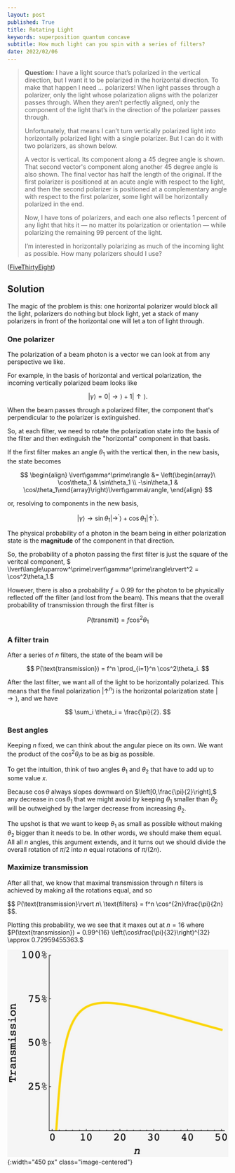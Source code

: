 ```yaml
---
layout: post
published: True
title: Rotating Light
keywords: superposition quantum concave
subtitle: How much light can you spin with a series of filters?
date: 2022/02/06
---
```


>**Question:** I have a light source that’s polarized in the vertical direction, but I want it to be polarized in the horizontal direction. To make that happen I need … polarizers! When light passes through a polarizer, only the light whose polarization aligns with the polarizer passes through. When they aren’t perfectly aligned, only the component of the light that’s in the direction of the polarizer passes through.
>
>Unfortunately, that means I can’t turn vertically polarized light into horizontally polarized light with a single polarizer. But I can do it with two polarizers, as shown below.
>
>A vector is vertical. Its component along a 45 degree angle is shown. That second vector's component along another 45 degree angle is also shown. The final vector has half the length of the original.
If the first polarizer is positioned at an acute angle with respect to the light, and then the second polarizer is positioned at a complementary angle with respect to the first polarizer, some light will be horizontally polarized in the end.
>
>Now, I have tons of polarizers, and each one also reflects 1 percent of any light that hits it — no matter its polarization or orientation — while polarizing the remaining 99 percent of the light.
>
>I’m interested in horizontally polarizing as much of the incoming light as possible. How many polarizers should I use?

<!--more-->

([FiveThirtyEight](https://fivethirtyeight.com/features/a-riddle-that-will-make-you-scream/))

## Solution

The magic of the problem is this: one horizontal polarizer would block all the light, polarizers do nothing but block light, yet a stack of many polarizers in front of the horizontal one will let a ton of light through.

### One polarizer

The polarization of a beam photon is a vector we can look at from any perspective we like. 

For example, in the basis of horizontal and vertical polarization, the incoming vertically polarized beam looks like

$$ \lvert\gamma\rangle = 0\lvert\rightarrow\rangle + 1\lvert\uparrow\rangle. $$ 

When the beam passes through a polarized filter, the component that's perpendicular to the polarizer is extinguished.  

So, at each filter, we need to rotate the polarization state into the basis of the filter and then extinguish the "horizontal" component in that basis. 

If the first filter makes an angle $\theta_1$ with the vertical then, in the new basis, the state becomes

$$
\begin{align}
\lvert\gamma^\prime\rangle &= \left(\begin{array}\ \cos\theta_1 & \sin\theta_1 \\ -\sin\theta_1 & \cos\theta_1\end{array}\right)\lvert\gamma\rangle,
\end{align}
$$

or, resolving to components in the new basis, 

$$ \lvert\gamma\rangle \longrightarrow \sin\theta_1\lvert\rightarrow^\prime\rangle + \cos\theta_1\lvert\uparrow^\prime\rangle. $$

The physical probability of a photon in the beam being in either polarization state is the **magnitude** of the component in that direction. 

So, the probability of a photon passing the first filter is just the square of the veritcal component, $ \lvert\langle\uparrow^\prime\rvert\gamma^\prime\rangle\rvert^2 = \cos^2\theta_1.$

However, there is also a probability $f = 0.99$ for the photon to be physically reflected off the filter (and lost from the beam). This means that the overall probability of transmission through the first filter is 

$$ P(\text{transmit}) = f\cos^2\theta_1 $$

### A filter train

After a series of $n$ filters, the state of the beam will be

$$ P(\text{transmission}) = f^n \prod_{i=1}^n \cos^2\theta_i. $$

After the last filter, we want all of the light to be horizontally polarized. This means that the final polarization $\lvert\uparrow^n\rangle$ is the horizontal polarization state $\lvert\rightarrow\rangle,$ and we have

$$ \sum_i \theta_i = \frac{\pi}{2}. $$

### Best angles

Keeping $n$ fixed, we can think about the angular piece on its own. We want the product of the $\cos^2\theta_i$s to be as big as possible.

To get the intuition, think of two angles $\theta_1$ and $\theta_2$ that have to add up to some value $x.$ 

Because $\cos\theta$ always slopes downward on $\left[0,\frac{\pi}{2}\right],$ any decrease in $\cos\theta_1$ that we might avoid by keeping $\theta_1$ smaller than $\theta_2$ will be outweighed by the larger decrease from increasing $\theta_2.$ 

The upshot is that we want to keep $\theta_1$ as small as possible without making $\theta_2$ bigger than it needs to be. In other words, we should make them equal. All all $n$ angles, this argument extends, and it turns out we should divide the overall rotation of $\pi/2$ into $n$ equal rotations of $\pi/(2n).$

### Maximize transmission

After all that, we know that maximal transmission through $n$ filters is achieved by making all the rotations equal, and so

$$ P(\text{transmission}\rvert $n$\ \text{filters} = f^n \cos^{2n}\frac{\pi}{2n} $$.

Plotting this probability, we we see that it maxes out at $n=16$ where $P(\text{transmission}) = 0.99^{16} \left(\cos\frac{\pi}{32}\right)^{32} \approx 0.72959455363.$

![](/img/2022-02-06-rotating-light.JPG){:width="450 px" class="image-centered"}


<br>
